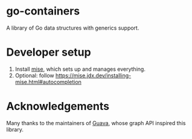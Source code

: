 # go-containers
A library of Go data structures with generics support.

# Developer setup

1. Install [mise](https://mise.jdx.dev), which sets up and manages everything.
2. Optional: follow https://mise.jdx.dev/installing-mise.html#autocompletion

# Acknowledgements
Many thanks to the maintainers of [Guava](https://guava.dev/), whose graph API inspired this library.
